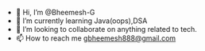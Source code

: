 - 👋 Hi, I’m @Bheemesh-G
- 🌱 I’m currently learning Java(oops),DSA
- 💞️ I’m looking to collaborate on anything related to tech.
- 📫 How to reach me gbheemesh888@gmail.com

<!---
Bheemesh-G/Bheemesh-G is a ✨ special ✨ repository because its `README.md` (this file) appears on your GitHub profile.
You can click the Preview link to take a look at your changes.
--->
